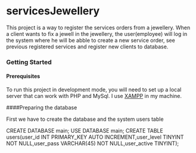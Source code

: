 # servicesJewellery
This project is a way to register the services orders from a jewellery.
When a client wants to fix a jewell in the jewellery, the user(employee) will log in the system where he will be abble to create a new 
service order, see previous registered services and register new clients to database.

### Getting Started

#### Prerequisites

To run this project in development mode, you will need to set up a local server that can work with PHP and MySql. I use [XAMPP](https://www.apachefriends.org/pt_br/index.html) in my machine.

####Preparing the database

First we have to create the database and the system users table

CREATE DATABASE main;
USE DATABASE main;
CREATE TABLE users(user_id INT PRIMARY_KEY AUTO INCREMENT,user_level TINYINT NOT NULL,user_pass VARCHAR(45) NOT NULL,user_active TINYINT);
